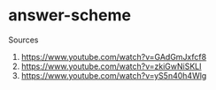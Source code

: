 # answer-scheme
Sources
1. https://www.youtube.com/watch?v=GAdGmJxfcf8
2. https://www.youtube.com/watch?v=zkiGwNiSKLI
3. https://www.youtube.com/watch?v=yS5n40h4Wlg
